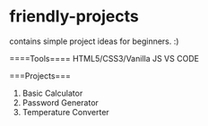 # friendly-projects

contains simple project ideas for beginners. :)

====Tools====
HTML5/CSS3/Vanilla JS
VS CODE

===Projects===
1. Basic Calculator
2. Password Generator
3. Temperature Converter

